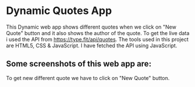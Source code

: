 # Dynamic Quotes App
This Dynamic web app shows different quotes when we click on "New Quote" button and it also shows the author of the quote.
To get the live data i used the API from https://type.fit/api/quotes.
The tools used in this project are HTML5, CSS & JavaScript.
I have fetched the API using JavaScript.

## Some screenshots of this web app are:
To get new different quote we have to click on "New Quote" button.
